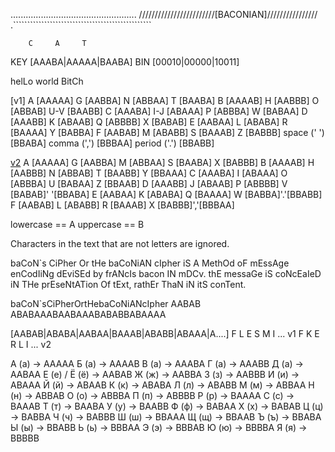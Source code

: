 ..................................................
////////////////////////[BACONIAN]////////////////
.`````````````````````````````````````````````````

        C     A     T
KEY  [AAABA|AAAAA|BAABA]
BIN  [00010|00000|10011]

helLo world BitCh

  [v1]
A [AAAAA]   G [AABBA] N [ABBAA]   T [BAABA]
B [AAAAB]   H [AABBB] O [ABBAB] U-V [BAABB]
C [AAABA] I-J [ABAAA] P [ABBBA]   W [BABAA]
D [AAABB]   K [ABAAB] Q [ABBBB]   X [BABAB]
E [AABAA]   L [ABABA] R [BAAAA]   Y [BABBA]
F [AABAB]   M [ABABB] S [BAAAB]   Z [BABBB]
  space (' ') [BBABA]
  comma (',') [BBBAA]
 period ('.') [BBABB]

  [v2](that)
A [AAAAA] G [AABBA] M [ABBAA] S [BAABA] X [BABBB]
B [AAAAB] H [AABBB] N [ABBAB] T [BAABB] Y [BBAAA]
C [AAABA] I [ABAAA] O [ABBBA] U [BABAA] Z [BBAAB]
D [AAABB] J [ABAAB] P [ABBBB] V [BABAB]' '[BBABA]
E [AABAA] K [ABABA] Q [BAAAA] W [BABBA]'.'[BBABB]
F [AABAB] L [ABABB] R [BAAAB] X [BABBB]','[BBBAA]

 lowercase == A
 uppercase == B

 Characters in the
 text that are not
 letters are ignored.

baCoN`s CiPher Or tHe baCoNiAN cIpher iS A MethOd
oF mEssAge enCodIiNg dEviSEd by frANcIs bacon IN
mDCv. thE messaGe iS coNcEaIeD iN THe prEseNtATion
Of tExt, rathEr ThaN iN itS conTent.

baCoN`sCiPherOrtHebaCoNiANcIpher
AABAB ABABAAABAABAAABABABBABAAAA

[AABAB|ABABA|AABAA|BAAAB|ABABB|ABAAA|A....]
   F     L     E     S     M     I    ...    v1
   F     K     E     R     L     I    ...    v2
   
А (а) → AAAAA Б (а) → AAAAB В (а) → AAABA Г (а) → AAABB Д (а) → AABAA Е (е) / Ё (ё) → AABAB Ж (ж) → AABBA З (з) → AABBB И (и) → ABAAA Й (й) → ABAAB К (к) → ABABA Л (л) → ABABB М (м) → ABBAA Н (н) → ABBAB О (о) → ABBBA П (п) → ABBBB Р (р) → BAAAA С (с) → BAAAB Т (т) → BAABA У (у) → BAABB Ф (ф) → BABAA Х (х) → BABAB Ц (ц) → BABBA Ч (ч) → BABBB Ш (ш) → BBAAA Щ (щ) → BBAAB Ъ (ъ) → BBABA Ы (ы) → BBABB Ь (ь) → BBBAA Э (э) → BBBAB Ю (ю) → BBBBA Я (я) → BBBBB

